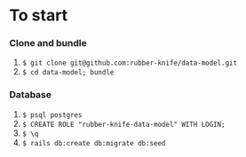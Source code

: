 # To start

### Clone and bundle
1. `$ git clone git@github.com:rubber-knife/data-model.git`
2. `$ cd data-model; bundle`

### Database
1. `$ psql postgres`
2. `$ CREATE ROLE "rubber-knife-data-model" WITH LOGIN;`
3. `$ \q`
4. `$ rails db:create db:migrate db:seed`
